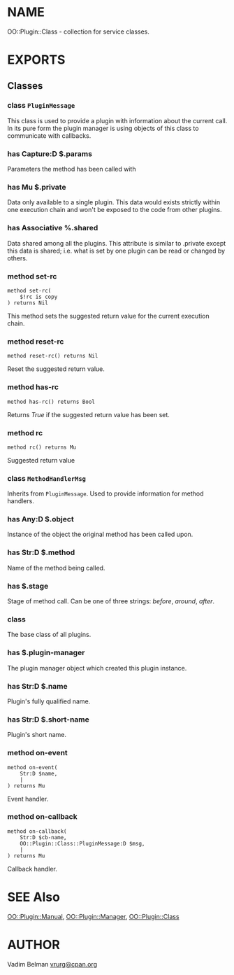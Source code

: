 NAME
====

OO::Plugin::Class - collection for service classes.

EXPORTS
=======

Classes
-------

### class `PluginMessage`

This class is used to provide a plugin with information about the current call. In its pure form the plugin manager is using objects of this class to communicate with callbacks.

### has Capture:D $.params

Parameters the method has been called with

### has Mu $.private

Data only available to a single plugin. This data would exists strictly within one execution chain and won't be exposed to the code from other plugins.

### has Associative %.shared

Data shared among all the plugins. This attribute is similar to .private except this data is shared; i.e. what is set by one plugin can be read or changed by others.

### method set-rc

```perl6
method set-rc(
    $!rc is copy
) returns Nil
```

This method sets the suggested return value for the current execution chain.

### method reset-rc

```perl6
method reset-rc() returns Nil
```

Reset the suggested return value.

### method has-rc

```perl6
method has-rc() returns Bool
```

Returns _True_ if the suggested return value has been set.

### method rc

```perl6
method rc() returns Mu
```

Suggested return value

### class `MethodHandlerMsg`

Inherits from `PluginMessage`. Used to provide information for method handlers.

### has Any:D $.object

Instance of the object the original method has been called upon.

### has Str:D $.method

Name of the method being called.

### has <anon> $.stage

Stage of method call. Can be one of three strings: _before_, _around_, _after_.

### class <Plugin>

The base class of all plugins.

### has <anon> $.plugin-manager

The plugin manager object which created this plugin instance.

### has Str:D $.name

Plugin's fully qualified name.

### has Str:D $.short-name

Plugin's short name.

### method on-event

```perl6
method on-event(
    Str:D $name,
    |
) returns Mu
```

Event handler.

### method on-callback

```perl6
method on-callback(
    Str:D $cb-name,
    OO::Plugin::Class::PluginMessage:D $msg,
    |
) returns Mu
```

Callback handler.

SEE Also
========

[OO::Plugin::Manual](https://github.com/vrurg/Perl6-OO-Plugin/blob/v0.0.904/docs/md/OO/Plugin/Manual.md), [OO::Plugin::Manager](https://github.com/vrurg/Perl6-OO-Plugin/blob/v0.0.904/docs/md/OO/Plugin/Manager.md), [OO::Plugin::Class](https://github.com/vrurg/Perl6-OO-Plugin/blob/v0.0.904/docs/md/OO/Plugin.md)

AUTHOR
======

Vadim Belman <vrurg@cpan.org>

